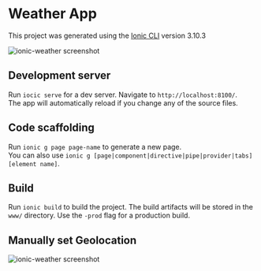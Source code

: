 # Weather App

This project was generated using the [Ionic CLI](https://ionicframework.com/docs/cli/) version 3.10.3

![ionic-weather screenshot](https://github.com/Robinyo/ionic-weather/blob/master/ionic-weather.png)

## Development server

Run `iocic serve` for a dev server. Navigate to `http://localhost:8100/`.<br />
 The app will automatically reload if you change any of the source files.

## Code scaffolding

Run `ionic g page page-name` to generate a new page.<br /> 
You can also use `ionic g [page|component|directive|pipe|provider|tabs] [element name]`.

## Build

Run `ionic build` to build the project. The build artifacts will be stored in the `www/` directory. Use the `-prod` flag for a production build.

## Manually set Geolocation

![ionic-weather screenshot](https://github.com/Robinyo/ionic-weather/blob/master/dev-tools-console-sensors.png)

